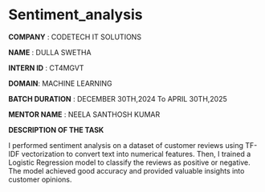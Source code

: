# Sentiment_analysis

**COMPANY** : CODETECH IT SOLUTIONS

**NAME** : DULLA SWETHA

**INTERN ID** : CT4MGVT

**DOMAIN**: MACHINE LEARNING

**BATCH DURATION** : DECEMBER 30TH,2024 To APRIL 30TH,2025

**MENTOR NAME** : NEELA SANTHOSH KUMAR

**DESCRIPTION OF THE TASK**

I performed sentiment analysis on a dataset of customer reviews using TF-IDF vectorization to convert text into numerical features. Then, I trained a Logistic Regression model to classify the reviews as positive or negative. The model achieved good accuracy and provided valuable insights into customer opinions.
